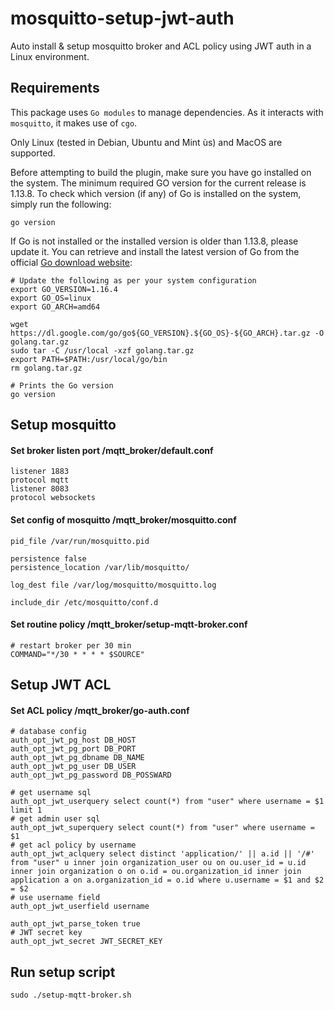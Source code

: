 # mosquitto-setup-jwt-auth
Auto install & setup mosquitto broker and ACL policy using JWT auth in a Linux environment.

## Requirements
This package uses `Go modules` to manage dependencies. As it interacts with `mosquitto`, it makes use of `cgo`.

Only Linux (tested in Debian, Ubuntu and Mint ùs) and MacOS are supported.

Before attempting to build the plugin, make sure you have go installed on the system.
The minimum required GO version for the current release is 1.13.8.
To check which version (if any) of Go is installed on the system, simply run the following:

```
go version
```

If Go is not installed or the installed version is older than 1.13.8, please update it.
You can retrieve and install the latest version of Go from the official [Go download website](https://golang.org/dl/):

```
# Update the following as per your system configuration
export GO_VERSION=1.16.4
export GO_OS=linux
export GO_ARCH=amd64

wget https://dl.google.com/go/go${GO_VERSION}.${GO_OS}-${GO_ARCH}.tar.gz -O golang.tar.gz
sudo tar -C /usr/local -xzf golang.tar.gz
export PATH=$PATH:/usr/local/go/bin
rm golang.tar.gz

# Prints the Go version
go version
```

## Setup mosquitto

#### Set broker listen port /mqtt_broker/default.conf
```
listener 1883
protocol mqtt
listener 8083
protocol websockets
```

#### Set config of mosquitto /mqtt_broker/mosquitto.conf
```
pid_file /var/run/mosquitto.pid

persistence false
persistence_location /var/lib/mosquitto/

log_dest file /var/log/mosquitto/mosquitto.log

include_dir /etc/mosquitto/conf.d
```

#### Set routine policy /mqtt_broker/setup-mqtt-broker.conf
```
# restart broker per 30 min
COMMAND="*/30 * * * * $SOURCE"
```

## Setup JWT ACL

#### Set ACL policy /mqtt_broker/go-auth.conf
```
# database config
auth_opt_jwt_pg_host DB_HOST
auth_opt_jwt_pg_port DB_PORT
auth_opt_jwt_pg_dbname DB_NAME
auth_opt_jwt_pg_user DB_USER
auth_opt_jwt_pg_password DB_POSSWARD

# get username sql
auth_opt_jwt_userquery select count(*) from "user" where username = $1 limit 1
# get admin user sql
auth_opt_jwt_superquery select count(*) from "user" where username = $1
# get acl policy by username
auth_opt_jwt_aclquery select distinct 'application/' || a.id || '/#' from "user" u inner join organization_user ou on ou.user_id = u.id inner join organization o on o.id = ou.organization_id inner join application a on a.organization_id = o.id where u.username = $1 and $2 = $2
# use username field
auth_opt_jwt_userfield username

auth_opt_jwt_parse_token true
# JWT secret key
auth_opt_jwt_secret JWT_SECRET_KEY
```

## Run setup script

```
sudo ./setup-mqtt-broker.sh 
```
